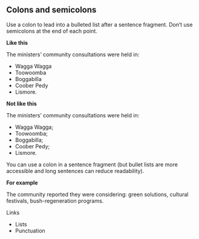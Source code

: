 ---
---
## Colons and semicolons

Use a colon to lead into a bulleted list after a sentence fragment. Don’t use semicolons at the end of each point.

**Like this**

The ministers’ community consultations were held in:

- Wagga Wagga
- Toowoomba
- Boggabilla
- Coober Pedy
- Lismore.

**Not like this**

The ministers’ community consultations were held in:

- Wagga Wagga;
- Toowoomba;
- Boggabilla;
- Coober Pedy;
- Lismore.

You can use a colon in a sentence fragment (but bullet lists are more accessible and long sentences can reduce readability).

**For example**

The community reported they were considering: green solutions, cultural festivals, bush-regeneration programs.

Links

- Lists
- Punctuation
